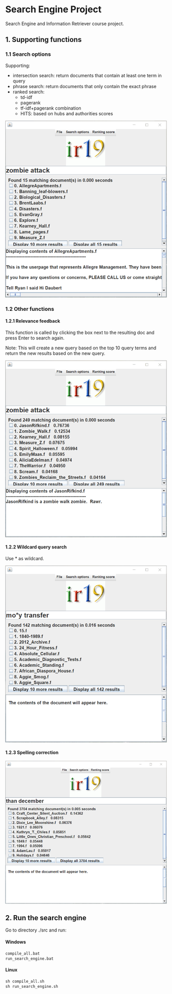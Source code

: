 # Search Engine Project
Search Engine and Information Retriever course project.

## 1. Supporting functions
### 1.1 Search options
Supporting: 
- intersection search: return documents that contain at least one term in query
- phrase search: return documents that only contain the exact phrase
- ranked search:
  - td-idf
  - pagerank
  - tf-idf+pagerank combination
  - HITS: based on hubs and authorities scores

![search options](./videos/search.gif)

### 1.2 Other functions
#### 1.2.1 Relevance feedback
This function is called by clicking the box next to the resulting doc and press Enter to search again.

Note: This will create a new query based on the top 10 query terms and return the new results based on the new query.

![relevance feedback](./videos/relevance_feedback.gif)

#### 1.2.2 Wildcard query search
Use * as wildcard.

![wildcard query](./videos/wildcard_query.gif)

#### 1.2.3 Spelling correction

![spelling correction](./videos/spelling_correction.gif)

## 2. Run the search engine
Go to directory ./src and run:
#### Windows
```
compile_all.bat
run_search_engine.bat
```
#### Linux
```
sh compile_all.sh
sh run_search_engine.sh
```
